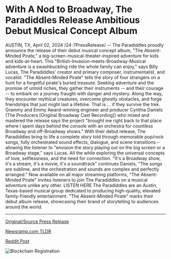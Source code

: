 # With A Nod to Broadway, The Paradiddles Release Ambitious Debut Musical Concept Album

AUSTIN, TX, April 02, 2024 /24-7PressRelease/ -- The Paradiddles proudly announce the release of their debut musical concept album, "The Absent-Minded Pirate," a big-screen-musical-theater-inspired adventure for kids and kids-at-heart.  This "British-Invasion-meets-Broadway-Musical adventure is a swashbuckling ride the whole family can enjoy," says Billy Lucas, The Paradiddles' creator and primary composer, instrumentalist, and vocalist.   "The Absent-Minded Pirate" tells the story of four strangers on a hunt for a forgetful pirate's buried treasure. Seeking adventure and the promise of untold riches, they gather their instruments -- and their courage -- to embark on a journey fraught with danger and mystery. Along the way, they encounter mythical creatures, overcome ghostly obstacles, and forge friendships that just might last a lifetime. That is … if they survive the trek.  Grammy and Emmy Award-winning engineer and producer Cynthia Daniels (The Producers [Original Broadway Cast Recording]) who mixed and mastered the release says the project "brought me right back to that place where I spent days behind the console with an orchestra for countless Broadway and off-Broadway shows."   With their debut release, The Paradiddles bring to life a complete story told through memorable pop/rock songs, fully orchestrated sound effects, dialogue, and scene transitions – allowing the listener to "envision the story playing out on the big screen or a Broadway stage," says Lucas. All the while exploring the universal concepts of love, selflessness, and the need for connection.  "It's a Broadway show, it's a stream, it's a movie, it's a soundtrack" continues Daniels, "The songs are sublime, and the orchestration and sounds are complex and perfectly arranged."  Now available on all major streaming platforms, "The Absent-Minded Pirate" invites listeners to join The Paradiddles on a musical adventure unlike any other.  LISTEN HERE  The Paradiddles are an Austin, Texas-based musical group dedicated to producing high-quality, elevated family-friendly entertainment. "The Absent-Minded Pirate" marks their debut album release, showcasing their brand of storytelling to audiences around the world. 

---

[Original/Source Press Release](https://www.24-7pressrelease.com/press-release/509730/with-a-nod-to-broadway-the-paradiddles-release-ambitious-debut-musical-concept-album)
                    

[Newsramp.com TLDR](None) 



[Reddit Post](https://www.reddit.com/r/Lifestyle_Culture/comments/1btsfkk/the_paradiddles_debut_musical_album_the/) 



![Blockchain Registration](https://cdn.newsramp.app/24-7PressRelease/qrcode/244/2/keepbYhA.webp)
